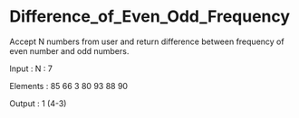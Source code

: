 # Difference_of_Even_Odd_Frequency

Accept N numbers from user and return difference between frequency of
even number and odd numbers.

Input : N : 7

Elements : 85	66	3 	80	93	88	90

Output : 1  (4-3)
